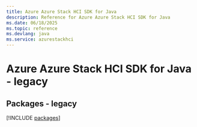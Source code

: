 ```yaml
---
title: Azure Azure Stack HCI SDK for Java
description: Reference for Azure Azure Stack HCI SDK for Java
ms.date: 06/18/2025
ms.topic: reference
ms.devlang: java
ms.service: azurestackhci
---
```

# Azure Azure Stack HCI SDK for Java - legacy
## Packages - legacy
[!INCLUDE [packages](azure-stack-hci-index.md)]